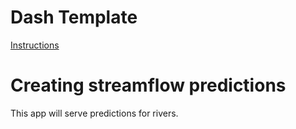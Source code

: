 # Dash Template

[Instructions](https://lambdaschool.github.io/ds/unit2/dash-template/)


# Creating streamflow predictions

This app will serve predictions for rivers.
